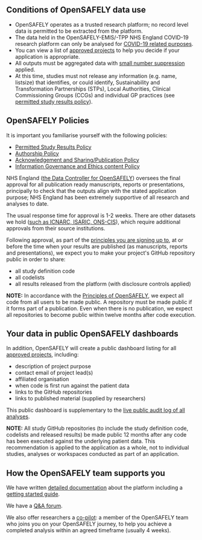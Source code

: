 ## Conditions of OpenSAFELY data use
* OpenSAFELY operates as a trusted research platform; no record level data is permitted to be extracted from the platform.
* The data held in the OpenSAFELY-EMIS/-TPP NHS England COVID-19 research platform can only be analysed for [COVID-19 related purposes](https://www.england.nhs.uk/contact-us/privacy-notice/how-we-use-your-information/covid-19-response/coronavirus-covid-19-research-platform/).
* You can view a list of [approved projects](https://www.opensafely.org/approved-projects/) to help you decide if your application is appropriate.
* All outputs must be aggregated data with [small number suppression](https://securedatagroup.org/sdc-handbook/) applied.
* At this time, studies must not release any information (e.g. name, listsize) that identifies, or could identify, Sustainability and Transformation Partnerships (STPs), Local Authorities, Clinical Commissioning Groups (CCGs) and individual GP practices (see [permitted study results policy](https://www.opensafely.org/policies-for-researchers/#permitted-study-results-policy)).

## OpenSAFELY Policies

It is important you familiarise yourself with the following policies:

* [Permitted Study Results Policy](https://www.opensafely.org/policies-for-researchers/#permitted-study-results-policy)
* [Authorship Policy](https://www.opensafely.org/policies-for-researchers/#authorship-policy)
* [Acknowledgement and Sharing/Publication Policy](https://www.opensafely.org/policies-for-researchers/#acknowledgment-and-data-sharing--publication-policy)
* [Information Governance and Ethics content Policy](https://www.opensafely.org/policies-for-researchers/#information-governance-and-ethics-content-policy)

NHS England ([the Data Controller for OpenSAFELY](https://www.england.nhs.uk/contact-us/privacy-notice/how-we-use-your-information/covid-19-response/coronavirus-covid-19-research-platform/)) oversees the final approval for all publication ready manuscripts, reports or presentations, principally to check that the outputs align with the stated application purpose; NHS England has been extremely supportive of all research and analyses to date.

The usual response time for approval is 1-2 weeks. There are other datasets we hold ([such as ICNARC, ISARIC, ONS-CIS](https://www.opensafely.org/policies-for-researchers/#for-the-datasets-listed-below)), which require additional approvals from their source institutions.

Following approval, as part of the [principles you are signing up to](https://www.opensafely.org/principles/), at or before the time when your results are published (as  manuscripts, reports and presentations), we expect you to make your project's GitHub repository public in order to share:

* all study definition code
* all codelists
* all results released from the platform (with disclosure controls applied)

**NOTE:** In accordance with the [Principles of OpenSAFELY](https://www.opensafely.org/about/#transparency-and-public-logs), we expect all code from all users to be made public. A repository must be made public if it forms part of a publication. Even when there is no publication, we expect all repositories to become public within twelve months after code execution.

## Your data in public OpenSAFELY dashboards
In addition, OpenSAFELY will create a public dashboard listing for all [approved projects](https://www.opensafely.org/approved-projects/), including:

* description of project purpose
* contact email of project lead(s)
* affiliated organisation
* when code is first run against the patient data
* links to the GitHub repositories
* links to published material (supplied by researchers)

This public dashboard is supplementary to the [live public audit log of all analyses](https://jobs.opensafely.org/).

**NOTE:** All study GitHub repositories (to include the study definition code, codelists and released results) be made public 12 months after any code has been executed against the underlying patient data. This recommendation is applied to the application as a whole, not to individual studies, analyses or workspaces conducted as part of an application.   

## How the OpenSAFELY team supports you
We have written [detailed documentation](https://docs.opensafely.org/) about the platform including a [getting started guide](https://docs.opensafely.org/getting-started/).

We have a [Q&A forum](https://github.com/opensafely/documentation/discussions).

We also offer researchers a [co-pilot](https://www.bennett.ox.ac.uk/blog/2021/08/opensafely-co-pilot-programme-assisting-users-on-their-opensafely-journey/): a member of the OpenSAFELY team who joins you on your OpenSAFELY journey, to help you achieve a completed analysis within an agreed timeframe (usually 4 weeks).

